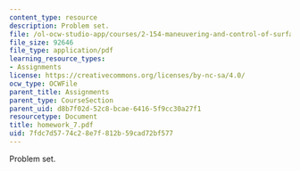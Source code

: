 ```yaml
---
content_type: resource
description: Problem set.
file: /ol-ocw-studio-app/courses/2-154-maneuvering-and-control-of-surface-and-underwater-vehicles-13-49-fall-2004/7fdc7d5774c28e7f812b59cad72bf577_homework_7.pdf
file_size: 92646
file_type: application/pdf
learning_resource_types:
- Assignments
license: https://creativecommons.org/licenses/by-nc-sa/4.0/
ocw_type: OCWFile
parent_title: Assignments
parent_type: CourseSection
parent_uid: d8b7f02d-52c8-bcae-6416-5f9cc30a27f1
resourcetype: Document
title: homework_7.pdf
uid: 7fdc7d57-74c2-8e7f-812b-59cad72bf577
---
```

Problem set.